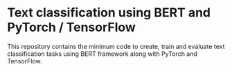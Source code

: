 # Text classification using BERT and PyTorch / TensorFlow

This repository contains the minimum code to create, train and evaluate text classification tasks using BERT framework along with PyTorch and TensorFlow.
